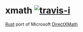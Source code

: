 xmath [![travis-i][]][travis-a]
========
[Rust][] port of Microsoft [DirectXMath][]

[Rust]: http://rust-lang.org
[DirectXMath]: https://msdn.microsoft.com/en-us/library/windows/desktop/hh437833(v=vs.85).aspx

[travis-i]: https://travis-ci.org/simnalamburt/xmath.svg?branch=master
[travis-a]: https://travis-ci.org/simnalamburt/xmath

